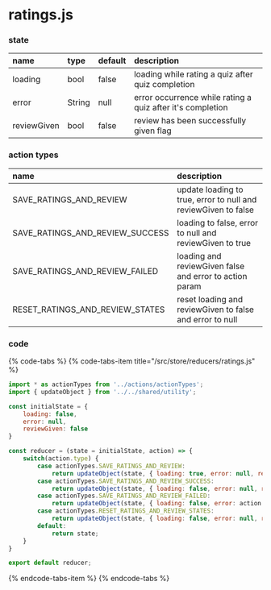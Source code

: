 # ratings.js

### state

| name | type | default | description |
| :--- | :--- | :--- | :--- |
| loading | bool | false | loading while rating a quiz after quiz completion |
| error | String | null | error occurrence while rating a quiz after it's completion |
| reviewGiven | bool | false | review has been successfully given flag |



### action types

| name | description |
| :--- | :--- |
| SAVE\_RATINGS\_AND\_REVIEW | update loading to true, error to null and reviewGiven to false |
| SAVE\_RATINGS\_AND\_REVIEW\_SUCCESS | loading to false, error to null and reviewGiven to true |
| SAVE\_RATINGS\_AND\_REVIEW\_FAILED | loading and reviewGiven false and error to action param |
| RESET\_RATINGS\_AND\_REVIEW\_STATES | reset loading and reviewGiven to false and error to null |



### code

{% code-tabs %}
{% code-tabs-item title="/src/store/reducers/ratings.js" %}
```javascript
import * as actionTypes from '../actions/actionTypes';
import { updateObject } from '../../shared/utility';

const initialState = {
    loading: false,
    error: null,
    reviewGiven: false
}

const reducer = (state = initialState, action) => {
    switch(action.type) {
        case actionTypes.SAVE_RATINGS_AND_REVIEW:
            return updateObject(state, { loading: true, error: null, reviewGiven: false });
        case actionTypes.SAVE_RATINGS_AND_REVIEW_SUCCESS:
            return updateObject(state, { loading: false, error: null, reviewGiven: true });
        case actionTypes.SAVE_RATINGS_AND_REVIEW_FAILED:
            return updateObject(state, { loading: false, error: action.error, reviewGiven: false });
        case actionTypes.RESET_RATINGS_AND_REVIEW_STATES:
            return updateObject(state, { loading: false, error: null, reviewGiven: false })
        default:
            return state;
    }
}

export default reducer;
```
{% endcode-tabs-item %}
{% endcode-tabs %}

